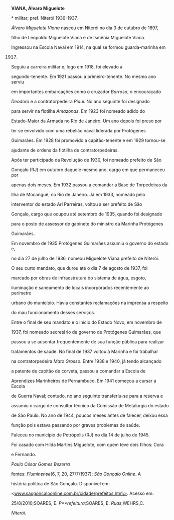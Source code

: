 **VIANA, Álvaro Miguelote**



\* militar; pref. Niterói 1936-1937.



*Álvaro Miguelote Viana* nasceu em Niterói no dia 3 de outubro de 1897,

filho de Leopoldo Miguelote Viana e de Ismênia Miguelote Viana.



Ingressou na Escola Naval em 1914, na qual se formou guarda-marinha em

1917.



Seguiu a carreira militar e, logo em 1918, foi elevado a

segundo-tenente. Em 1921 passou a primeiro-tenente. No mesmo ano serviu

em importantes embarcações como o cruzador *Barroso*, o encouraçado

*Deodoro* e a contratorpedeira *Piauí*. No ano seguinte foi designado

para servir na flotilha *Amazonas*. Em 1923 foi nomeado adido do

Estado-Maior da Armada no Rio de Janeiro. Um ano depois foi preso por

ter se envolvido com uma rebelião naval liderada por Protógenes

Guimarães. Em 1928 foi promovido a capitão-tenente e em 1929 tornou-se

ajudante de ordens da flotilha de contratorpedeiras.



Após ter participado da Revolução de 1930, foi nomeado prefeito de São

Gonçalo (RJ) em outubro daquele mesmo ano, cargo em que permaneceu por

apenas dois meses. Em 1932 passou a comandar a Base de Torpedeiras da

Ilha de Mocanguê, no Rio de Janeiro. Já em 1933, nomeado pelo

interventor do estado Ari Parreiras, voltou a ser prefeito de São

Gonçalo, cargo que ocupou até setembro de 1935, quando foi designado

para o posto de assessor de gabinete do ministro da Marinha Protógenes

Guimarães.



Em novembro de 1935 Protógenes Guimarães assumiu o governo do estado e,

no dia 27 de julho de 1936, nomeou Miguelote Viana prefeito de Niterói.

O seu curto mandato, que durou até o dia 7 de agosto de 1937, foi

marcado por obras de infraestrutura do sistema de água, esgoto,

iluminação e saneamento de locais incorporados recentemente ao perímetro

urbano do município. Havia constantes reclamações na imprensa a respeito

do mau funcionamento desses serviços.



Entre o final de seu mandato e o início do Estado Novo, em novembro de

1937, foi nomeado secretário de governo de Protógenes Guimarães, que

passou a se ausentar frequentemente de sua função pública para realizar

tratamentos de saúde. No final de 1937 voltou à Marinha e foi trabalhar

na contratorpedeira *Mato Grosso*. Entre 1938 e 1940, já tendo alcançado

a patente de capitão de corveta, passou a comandar a Escola de

Aprendizes Marinheiros de Pernambuco. Em 1941 começou a cursar a Escola

de Guerra Naval; contudo, no ano seguinte transferiu-se para a reserva e

assumiu o cargo de consultor técnico da Comissão de Metalurgia do estado

de São Paulo. No ano de 1944, poucos meses antes de falecer, deixou essa

função pois estava passando por graves problemas de saúde.



Faleceu no município de Petrópolis (RJ) no dia 14 de julho de 1945.



Foi casado com Hilda Martins Miguelote, com quem teve dois filhos: Cora

e Fernando.



*Paulo César Gomes Bezerra*



fontes: *Fluminense*(6, 7, 20, 27/7/1937); *São Gonçalo Online*. A

história política de São Gonçalo. Disponível em:

\<www.saogoncaloonline.com.br/cidade/prefeitos.htm\>. Acesso em:

25/8/2010;SOARES, E. *P**refeitura*;SOARES, E. *Ruas*;WEHRS,C.

*Niterói*.

